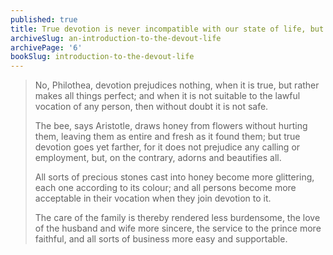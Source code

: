 ```yaml
---
published: true
title: True devotion is never incompatible with our state of life, but enriches it
archiveSlug: an-introduction-to-the-devout-life
archivePage: '6'
bookSlug: introduction-to-the-devout-life
---
```


> No, Philothea, devotion prejudices nothing, when it is true, but rather makes all things perfect; and when it is not suitable to the lawful vocation of any person, then without doubt it is not safe.
>
> The bee, says Aristotle, draws honey from flowers without hurting them, leaving them as entire and fresh as it found them; but true devotion goes yet farther, for it does not prejudice any calling or employment, but, on the contrary, adorns and beautifies all.
>
> All sorts of precious stones cast into honey become more glittering, each one according to its colour; and all persons become more acceptable in their vocation when they join devotion to it.
>
> The care of the family is thereby rendered less burdensome, the love of the husband and wife more sincere, the service to the prince more faithful, and all sorts of business more easy and supportable.
